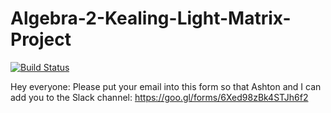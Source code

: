 # Algebra-2-Kealing-Light-Matrix-Project

[![Build Status](https://travis-ci.org/Wong12/Algebra-2-Kealing-Light-Matrix-Project.svg?branch=master)](https://travis-ci.org/Wong12/Algebra-2-Kealing-Light-Matrix-Project)

Hey everyone:
Please put your email into this form so that Ashton and I can add you to the Slack channel:
https://goo.gl/forms/6Xed98zBk4STJh6f2
